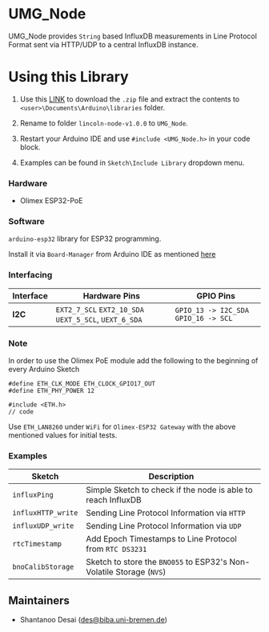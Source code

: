 # UMG_Node

UMG_Node provides `String` based InfluxDB measurements in Line Protocol Format
sent via HTTP/UDP to a central InfluxDB instance.

# Using this Library

1. Use this [LINK](https://gitlab.ips.biba.uni-bremen.de/usg/lincoln-node/-/archive/v1.0.0/lincoln-node-v1.0.0.zip) to download the `.zip` file and extract the contents to `<user>\Documents\Arduino\libraries` folder.

2. Rename to folder `lincoln-node-v1.0.0` to `UMG_Node`.

3. Restart your Arduino IDE and use `#include <UMG_Node.h>` in your code block.

4. Examples can be found in `Sketch\Include Library` dropdown menu.


### Hardware

- Olimex ESP32-PoE

### Software

`arduino-esp32` library for ESP32 programming.

Install it via `Board-Manager` from Arduino IDE as mentioned [here](https://github.com/espressif/arduino-esp32/blob/master/docs/arduino-ide/boards_manager.md)

### Interfacing

| Interface | Hardware Pins | GPIO Pins |
|--|--|--|
| __I2C__ | `EXT2_7_SCL` `EXT2_10_SDA` `UEXT_5_SCL`, `UEXT_6_SDA`| `GPIO_13 -> I2C_SDA` `GPIO_16 -> SCL` |


### Note

In order to use the Olimex PoE module add the following to the beginning of every Arduino Sketch

    #define ETH_CLK_MODE ETH_CLOCK_GPIO17_OUT
    #define ETH_PHY_POWER 12

    #include <ETH.h>
    // code

Use `ETH_LAN8260` under `WiFi` for `Olimex-ESP32 Gateway` with the above mentioned values for initial tests.


### Examples

| Sketch | Description |
|--|--|
| `influxPing` | Simple Sketch to check if the node is able to reach InfluxDB |
| `influxHTTP_write` | Sending Line Protocol Information via `HTTP` |
| `influxUDP_write` | Sending Line Protocol Information via `UDP` |
| `rtcTimestamp` | Add Epoch Timestamps to Line Protocol from `RTC DS3231` |
| `bnoCalibStorage` | Sketch to store the `BNO055` to ESP32's Non-Volatile Storage (`NVS`) |


## Maintainers

- Shantanoo Desai (des@biba.uni-bremen.de)
